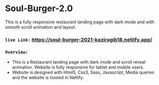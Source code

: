 # Soul-Burger-2.0
This is a fully responsive restaurant landing page with dark mode and with smooth scroll animation and layout.

### `live Link:`  https://soul-burger-2021-kaziragib18.netlify.app/

### `Overview:` 
 - This is a Restaurant landing page with dark mode and scroll reveal animation. Website is fully responsive for tablet and mobile users.
 - Website is designed with Html5, Css3, Sass, Javascript, Media queries and the website is hosted in Netlify.

